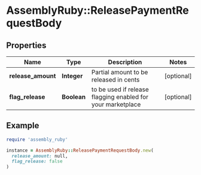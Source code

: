 # AssemblyRuby::ReleasePaymentRequestBody

## Properties

| Name | Type | Description | Notes |
| ---- | ---- | ----------- | ----- |
| **release_amount** | **Integer** | Partial amount to be released in cents | [optional] |
| **flag_release** | **Boolean** | to be used if release flagging enabled for your marketplace | [optional] |

## Example

```ruby
require 'assembly_ruby'

instance = AssemblyRuby::ReleasePaymentRequestBody.new(
  release_amount: null,
  flag_release: false
)
```

